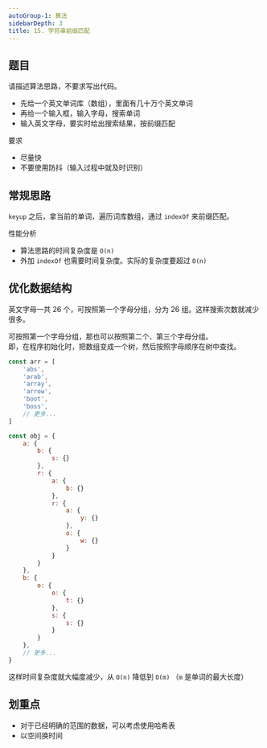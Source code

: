 ```yaml
---
autoGroup-1: 算法
sidebarDepth: 3
title: 15. 字符串前缀匹配
---
```


## 题目

请描述算法思路，不要求写出代码。
- 先给一个英文单词库（数组），里面有几十万个英文单词
- 再给一个输入框，输入字母，搜索单词
- 输入英文字母，要实时给出搜索结果，按前缀匹配

要求
- 尽量快
- 不要使用防抖（输入过程中就及时识别）

## 常规思路

`keyup` 之后，拿当前的单词，遍历词库数组，通过 `indexOf` 来前缀匹配。

性能分析
- 算法思路的时间复杂度是 `O(n)`
- 外加 `indexOf` 也需要时间复杂度。实际的复杂度要超过 `O(n)`

## 优化数据结构

英文字母一共 26 个，可按照第一个字母分组，分为 26 组。这样搜索次数就减少很多。

可按照第一个字母分组，那也可以按照第二个、第三个字母分组。<br>
即，在程序初始化时，把数组变成一个树，然后按照字母顺序在树中查找。

```js
const arr = [
    'abs',
    'arab',
    'array',
    'arrow',
    'boot',
    'boss',
    // 更多...
]

const obj = {
    a: {
        b: {
            s: {}
        },
        r: {
            a: {
                b: {}
            },
            r: {
                a: {
                    y: {}
                },
                o: {
                    w: {}
                }
            }
        }
    },
    b: {
        o: {
            o: {
                t: {}
            },
            s: {
                s: {}
            }
        }
    },
    // 更多...
}
```

这样时间复杂度就大幅度减少，从 `O(n)` 降低到 `O(m)` （`m` 是单词的最大长度）

## 划重点

- 对于已经明确的范围的数据，可以考虑使用哈希表
- 以空间换时间
